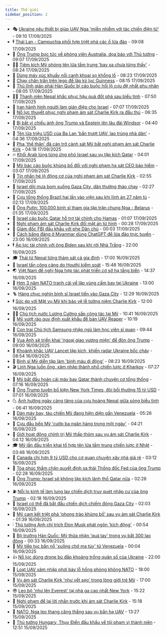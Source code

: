```yaml
---
title: Thế giới
sidebar_position: 2
---
```


<!-- vnexpress-the-gioi:START -->
- 🎭 [Ukraine nêu thiết bị giúp UAV Nga &#39;miễn nhiễm với tác chiến điện tử&#39;](https://vnexpress.net/ukraine-neu-thiet-bi-giup-uav-nga-mien-nhiem-voi-tac-chien-dien-tu-4940206.html) - 09:10 17/09/2025
- 🕴 [Thái Lan - Campuchia phối hợp triệt phá các ổ lừa đảo](https://vnexpress.net/thai-lan-campuchia-phoi-hop-triet-pha-cac-o-lua-dao-4940249.html) - 09:08 17/09/2025
- 🤭 [Ông Trump bực tức về phóng viên Australia, dọa báo với Thủ tướng](https://vnexpress.net/ong-trump-buc-tuc-ve-phong-vien-australia-doa-bao-voi-thu-tuong-4940202.html) - 09:07 17/09/2025
- 🧑‍💻 [Tiêm kích Mỹ phóng tên lửa tầm trung &#39;bay xa chưa từng thấy&#39;](https://vnexpress.net/tiem-kich-my-phong-ten-lua-tam-trung-bay-xa-chua-tung-thay-4940086.html) - 08:24 17/09/2025
- 🦏 [Dùng máy xúc khuấy nồi canh khoai sọ khổng lồ](https://vnexpress.net/dung-may-xuc-khuay-noi-canh-khoai-so-khong-lo-4940207.html) - 08:23 17/09/2025
- 🦒 [Chạy chân trần trên lego để lập kỷ lục Guinness](https://vnexpress.net/chay-chan-tran-tren-lego-de-lap-ky-luc-guinness-4940182.html) - 08:15 17/09/2025
- 🌈 [Thủ lĩnh giáo phái Hàn Quốc bị cáo buộc hối lộ cựu đệ nhất phu nhân](https://vnexpress.net/thu-linh-giao-phai-han-quoc-bi-cao-buoc-hoi-lo-cuu-de-nhat-phu-nhan-4940209.html) - 08:05 17/09/2025
- 🧑‍🏫 [Thanh niên Nepal khắc phục hậu quả đốt phá sau biểu tình](https://vnexpress.net/thanh-nien-nepal-khac-phuc-hau-qua-dot-pha-sau-bieu-tinh-4940123.html) - 07:50 17/09/2025
- 🐲 [Iran hành hình người làm gián điệp cho Israel](https://vnexpress.net/iran-hanh-hinh-nguoi-lam-gian-diep-cho-israel-4940145.html) - 07:07 17/09/2025
- 🦒 [Nỗ lực thuyết phục nghi phạm ám sát Charlie Kirk ra đầu thú](https://vnexpress.net/no-luc-thuyet-phuc-nghi-pham-am-sat-charlie-kirk-ra-dau-thu-4939979.html) - 06:35 17/09/2025
- 🐻 [Bị bắt vì chiếu ảnh ông Trump và Epstein lên lâu đài Windsor](https://vnexpress.net/bi-bat-vi-chieu-anh-ong-trump-va-epstein-len-lau-dai-windsor-4940069.html) - 04:40 17/09/2025
- 🚀 [Tên lửa triệu USD của Ba Lan &#39;bắn trượt UAV, lao trúng nhà dân&#39;](https://vnexpress.net/ten-lua-trieu-usd-cua-ba-lan-ban-truot-uav-lao-trung-nha-dan-4940130.html) - 04:36 17/09/2025
- 🥰 [Pha &#39;thế thân&#39; đã cản trở cảnh sát Mỹ bắt nghi phạm ám sát Charlie Kirk](https://vnexpress.net/pha-the-than-da-can-tro-canh-sat-my-bat-nghi-pham-am-sat-charlie-kirk-4940022.html) - 04:18 17/09/2025
- 🔥 [Khối Arab lúng túng ứng phó Israel sau vụ tập kích Qatar](https://vnexpress.net/khoi-arab-lung-tung-ung-pho-israel-sau-vu-tap-kich-qatar-4939728.html) - 04:01 17/09/2025
- 🥳 [Mỹ bác cáo buộc khủng bố đối với nghi phạm hạ sát CEO bảo hiểm](https://vnexpress.net/my-bac-cao-buoc-khung-bo-doi-voi-nghi-pham-ha-sat-ceo-bao-hiem-4940033.html) - 03:07 17/09/2025
- 💼 [Tin nhắn hé lộ động cơ của nghi phạm ám sát Charlie Kirk](https://vnexpress.net/tin-nhan-he-lo-dong-co-cua-nghi-pham-am-sat-charlie-kirk-4940000.html) - 02:55 17/09/2025
- 🤡 [Israel dội mưa bom xuống Gaza City, dân thường tháo chạy](https://vnexpress.net/israel-doi-mua-bom-xuong-gaza-city-dan-thuong-thao-chay-4939987.html) - 02:27 17/09/2025
- 🌁 [Cựu tổng thống Brazil hai lần vào viện sau khi lĩnh án 27 năm tù](https://vnexpress.net/cuu-tong-thong-brazil-hai-lan-vao-vien-sau-khi-linh-an-27-nam-tu-4939990.html) - 02:13 17/09/2025
- 🤩 [Ông Putin: 100.000 binh sĩ tham gia tập trận chung Nga - Belarus](https://vnexpress.net/ong-putin-100-000-binh-si-tham-gia-tap-tran-chung-nga-belarus-4939959.html) - 01:35 17/09/2025
- 🎉 [Israel cáo buộc Qatar hỗ trợ tài chính cho Hamas](https://vnexpress.net/israel-cao-buoc-qatar-ho-tro-tai-chinh-cho-hamas-4939972.html) - 01:07 17/09/2025
- 🎉 [Nghi phạm ám sát Charlie Kirk đối mặt án tử hình](https://vnexpress.net/nghi-pham-am-sat-charlie-kirk-doi-mat-an-tu-hinh-4939965.html) - 00:28 17/09/2025
- 🌁 [Giám đốc FBI đấu khẩu với phe Dân chủ](https://vnexpress.net/giam-doc-fbi-dau-khau-voi-phe-dan-chu-4939956.html) - 00:03 17/09/2025
- 🌊 [Cách băng đảng ở Myanmar dùng ChatGPT để lừa đảo trực tuyến](https://vnexpress.net/cach-bang-dang-o-myanmar-dung-chatgpt-de-lua-dao-truc-tuyen-4939828.html) - 23:00 16/09/2025
- 🕴 [Áp lực tài chính với ông Biden sau khi rời Nhà Trắng](https://vnexpress.net/ap-luc-tai-chinh-voi-ong-biden-sau-khi-roi-nha-trang-4939508.html) - 22:00 16/09/2025
- 🎓 [Thái tử Nepal từng thảm sát cả gia đình](https://vnexpress.net/thai-tu-nepal-tung-tham-sat-ca-gia-dinh-4937845.html) - 17:00 16/09/2025
- 🦩 [Israel tấn công cảng do Houthi kiểm soát](https://vnexpress.net/israel-tan-cong-cang-do-houthi-kiem-soat-4939925.html) - 15:48 16/09/2025
- 🌏 [Việt Nam đề nghị Nga hợp tác phát triển cơ sở hạ tầng biển](https://vnexpress.net/viet-nam-de-nghi-nga-hop-tac-phat-trien-co-so-ha-tang-bien-4939914.html) - 14:37 16/09/2025
- 🌋 [Hơn 3 năm NATO tranh cãi về lập vùng cấm bay tại Ukraine](https://vnexpress.net/hon-3-nam-nato-tranh-cai-ve-lap-vung-cam-bay-tai-ukraine-4939693.html) - 13:00 16/09/2025
- 🪜 [Hàng chục nghìn binh sĩ Israel tiến vào Gaza City](https://vnexpress.net/hang-chuc-nghin-binh-si-israel-tien-vao-gaza-city-4939895.html) - 12:29 16/09/2025
- 🕴 [Sức ép với Mật vụ Mỹ khi bảo vệ lễ tưởng niệm Charlie Kirk](https://vnexpress.net/suc-ep-voi-mat-vu-my-khi-bao-ve-le-tuong-niem-charlie-kirk-4939494.html) - 12:00 16/09/2025
- 🧑‍🏫 [Chủ tịch nước Lương Cường sắp công tác tại Mỹ](https://vnexpress.net/chu-tich-nuoc-luong-cuong-sap-cong-tac-tai-my-4939849.html) - 10:41 16/09/2025
- 🌮 [Mỹ vượt rào quy định xuất khẩu để bán UAV Reaper](https://vnexpress.net/my-vuot-rao-quy-dinh-xuat-khau-de-ban-uav-reaper-4939709.html) - 10:19 16/09/2025
- 🚦 [Con trai Chủ tịch Samsung nhập ngũ làm học viên sĩ quan](https://vnexpress.net/con-trai-chu-tich-samsung-nhap-ngu-lam-hoc-vien-si-quan-4939836.html) - 09:44 16/09/2025
- 💫 [Vua Anh sẽ triển khai &#39;ngoại giao vương miện&#39; để đón ông Trump](https://vnexpress.net/vua-anh-se-trien-khai-ngoai-giao-vuong-mien-de-don-ong-trump-4939739.html) - 09:00 16/09/2025
- 🤡 [Khoảnh khắc UAV Lancet tập kích, khiến radar Ukraine bốc cháy](https://vnexpress.net/khoanh-khac-uav-lancet-tap-kich-khien-radar-ukraine-boc-chay-4939705.html) - 08:54 16/09/2025
- 🦣 [Binh sĩ Mỹ diễn tập làm &#39;bình máu di động&#39;](https://vnexpress.net/binh-si-my-dien-tap-lam-binh-mau-di-dong-4939589.html) - 08:23 16/09/2025
- 🎬 [Lính Nga luồn ống, xâm nhập thành phố chiến lược ở Kharkov](https://vnexpress.net/linh-nga-luon-ong-xam-nhap-thanh-pho-chien-luoc-o-kharkov-4939600.html) - 07:27 16/09/2025
- 🎉 [Mỹ bắt đầu hoán cải máy bay Qatar thành chuyên cơ tổng thống](https://vnexpress.net/my-bat-dau-hoan-cai-may-bay-qatar-thanh-chuyen-co-tong-thong-4939640.html) - 07:16 16/09/2025
- 🎡 [Ông Trump tuyên bố kiện New York Times, đòi bồi thường 15 tỷ USD](https://vnexpress.net/ong-trump-tuyen-bo-kien-new-york-times-doi-boi-thuong-15-ty-usd-4939646.html) - 07:01 16/09/2025
- 🌜 [Ảnh hưởng ngày càng tăng của cựu hoàng Nepal giữa sóng biểu tình](https://vnexpress.net/anh-huong-ngay-cang-tang-cua-cuu-hoang-nepal-giua-song-bieu-tinh-4939507.html) - 06:41 16/09/2025
- 🎡 [Dàn máy bay, tàu chiến Mỹ đang hiện diện gần Venezuela](https://vnexpress.net/dan-may-bay-tau-chien-my-dang-hien-dien-gan-venezuela-4939597.html) - 05:26 16/09/2025
- 🤗 [Cựu đầu bếp Mỹ &#39;cướp ba ngân hàng trong một ngày&#39;](https://vnexpress.net/cuu-dau-bep-my-cuop-ba-ngan-hang-trong-mot-ngay-4939620.html) - 04:21 16/09/2025
- 🦩 [Giới hoạt động chính trị Mỹ thấp thỏm sau vụ ám sát Charlie Kirk](https://vnexpress.net/gioi-hoat-dong-chinh-tri-my-thap-thom-sau-vu-am-sat-charlie-kirk-4939278.html) - 04:12 16/09/2025
- 🎓 [Mỹ lần đầu triển khai tổ hợp tên lửa tầm trung chiến lược ở Nhật](https://vnexpress.net/my-lan-dau-trien-khai-to-hop-ten-lua-tam-trung-chien-luoc-o-nhat-4939503.html) - 03:48 16/09/2025
- 🌁 [Canada chi hơn 9 tỷ USD cho cơ quan chuyên xây nhà giá rẻ](https://vnexpress.net/canada-chi-hon-9-ty-usd-cho-co-quan-chuyen-xay-nha-gia-re-4939518.html) - 03:12 16/09/2025
- 🤩 [Tòa phúc thẩm chặn quyết định sa thải Thống đốc Fed của ông Trump](https://vnexpress.net/toa-phuc-tham-chan-quyet-dinh-sa-thai-thong-doc-fed-cua-ong-trump-4939545.html) - 02:28 16/09/2025
- 👹 [Ông Trump: Israel sẽ không tập kích lãnh thổ Qatar nữa](https://vnexpress.net/ong-trump-israel-se-khong-tap-kich-lanh-tho-qatar-nua-4939501.html) - 02:28 16/09/2025
- ⛽️ [Nỗi lo kinh tế làm lung lay chiến dịch truy quét nhập cư của ông Trump](https://vnexpress.net/noi-lo-kinh-te-lam-lung-lay-chien-dich-truy-quet-nhap-cu-cua-ong-trump-4939024.html) - 02:18 16/09/2025
- 🚀 [Israel có thể đã bắt đầu chiến dịch chiếm đóng Gaza City](https://vnexpress.net/israel-co-the-da-bat-dau-chien-dich-chiem-dong-gaza-city-4939522.html) - 02:03 16/09/2025
- 🎡 [Mỹ cam kết triệt phá &#39;phong trào khủng bố&#39; sau vụ ám sát Charlie Kirk](https://vnexpress.net/my-cam-ket-triet-pha-phong-trao-khung-bo-sau-vu-am-sat-charlie-kirk-4939485.html) - 01:39 16/09/2025
- 🕯 [Thủ tướng Anh chỉ trích Elon Musk phát ngôn &#39;kích động&#39;](https://vnexpress.net/thu-tuong-anh-chi-trich-elon-musk-phat-ngon-kich-dong-4939479.html) - 00:54 16/09/2025
- 🐻 [Bộ trưởng Hàn Quốc: Mỹ thừa nhận &#39;quá tay&#39; trong vụ bắt 300 lao động](https://vnexpress.net/bo-truong-han-quoc-my-thua-nhan-qua-tay-trong-vu-bat-300-lao-dong-4939471.html) - 00:33 16/09/2025
- 🚦 [Mỹ tiếp tục bắn nổ &#39;xuồng chở ma túy&#39; từ Venezuela](https://vnexpress.net/my-tiep-tuc-ban-no-xuong-cho-ma-tuy-tu-venezuela-4939466.html) - 00:04 16/09/2025
- 👍 [Nỗ lực dùng drone bù đắp khoảng trống quân số của Ukraine](https://vnexpress.net/no-luc-dung-drone-bu-dap-khoang-trong-quan-so-cua-ukraine-4931263.html) - 22:00 15/09/2025
- 🚀 [Loạt UAV xâm nhập phơi bày lỗ hổng phòng không NATO](https://vnexpress.net/loat-uav-xam-nhap-phoi-bay-lo-hong-phong-khong-nato-4939163.html) - 18:00 15/09/2025
- 🌮 [Vụ ám sát Charlie Kirk &#39;như vết sẹo&#39; trong lòng giới trẻ Mỹ](https://vnexpress.net/vu-am-sat-charlie-kirk-nhu-vet-seo-trong-long-gioi-tre-my-4939124.html) - 17:00 15/09/2025
- 😎 [Leo bộ &#39;như lên Everest&#39; tại nhà ga cao nhất New York](https://vnexpress.net/leo-bo-nhu-len-everest-tai-nha-ga-cao-nhat-new-york-4939136.html) - 15:22 15/09/2025
- 🐲 [Nghi phạm để lại lời nhắn trước khi ám sát Charlie Kirk](https://vnexpress.net/nghi-pham-de-lai-loi-nhan-truoc-khi-am-sat-charlie-kirk-4939444.html) - 15:18 15/09/2025
- 💫 [NATO, Nga leo thang căng thẳng sau vụ bắn hạ UAV](https://vnexpress.net/nato-nga-leo-thang-cang-thang-sau-vu-ban-ha-uav-4939427.html) - 13:27 15/09/2025
- 👀 [Thủ tướng Hungary, Thụy Điển đấu khẩu về tội phạm vị thành niên](https://vnexpress.net/thu-tuong-hungary-thuy-dien-dau-khau-ve-toi-pham-vi-thanh-nien-4939416.html) - 12:51 15/09/2025<!-- vnexpress-the-gioi:END -->
